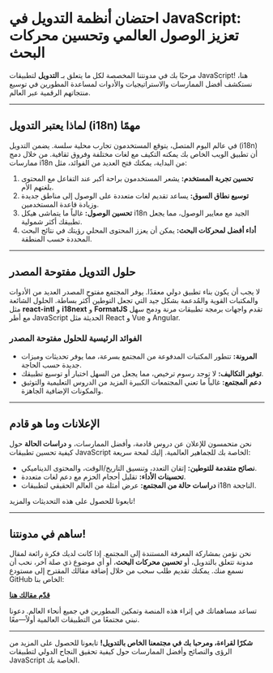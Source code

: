 # احتضان أنظمة التدويل في JavaScript: تعزيز الوصول العالمي وتحسين محركات البحث

مرحبًا بك في مدونتنا المخصصة لكل ما يتعلق بـ **التدويل** لتطبيقات JavaScript! هنا، نستكشف أفضل الممارسات والاستراتيجيات والأدوات لمساعدة المطورين في توسيع منتجاتهم الرقمية عبر العالم.

---

## لماذا يعتبر التدويل (i18n) مهمًا

في عالم اليوم المتصل، يتوقع المستخدمون تجارب محلية سلسة. يضمن التدويل (i18n) أن تطبيق الويب الخاص بك يمكنه التكيف مع لغات مختلفة وفروق ثقافية. من خلال دمج ممارسات i18n من البداية، يمكنك فتح العديد من الفوائد، مثل:

1. **تحسين تجربة المستخدم:** يشعر المستخدمون براحة أكبر عند التفاعل مع المحتوى بلغتهم الأم.
2. **توسيع نطاق السوق:** يساعد تقديم لغات متعددة على الوصول إلى مناطق جديدة وزيادة قاعدة المستخدمين.
3. **تحسين الوصول:** غالباً ما يتماشى هيكل i18n الجيد مع معايير الوصول، مما يجعل تطبيقك أكثر شمولية.
4. **أداء أفضل لمحركات البحث:** يمكن أن يعزز المحتوى المحلي رؤيتك في نتائج البحث المحددة حسب المنطقة.

---

## حلول التدويل مفتوحة المصدر

لا يجب أن يكون بناء تطبيق دولي معقدًا. يوفر المجتمع مفتوح المصدر العديد من الأدوات والمكتبات القوية والمُدعمة بشكل جيد التي تجعل التوطين أكثر بساطة. الحلول الشائعة مثل **react-intl** و **i18next** و **FormatJS** تقدم واجهات برمجة تطبيقات مرنة ودمج سهل مع أطر JavaScript الحديثة مثل React و Vue و Angular.

### الفوائد الرئيسية للحلول مفتوحة المصدر

- **المرونة:** تتطور المكتبات المدفوعة من المجتمع بسرعة، مما يوفر تحديثات وميزات جديدة حسب الحاجة.
- **توفير التكاليف:** لا توجد رسوم ترخيص، مما يجعل من السهل اختبار أو توسيع تطبيقك.
- **دعم المجتمع:** غالباً ما تعني المجتمعات الكبيرة المزيد من الدروس التعليمية والتوثيق والمكونات الإضافية الجاهزة.

---

## الإعلانات وما هو قادم

نحن متحمسون للإعلان عن دروس قادمة، وأفضل الممارسات، و **دراسات الحالة** حول كيفية تحسين تطبيقات JavaScript الخاصة بك للجماهير العالمية. إليك لمحة سريعة:

- **نصائح متقدمة للتوطين:** إتقان التعدد، وتنسيق التاريخ/الوقت، والمحتوى الديناميكي.
- **تحسينات الأداء:** تقليل أحجام الحزم مع دعم لغات متعددة.
- **دراسات حالة من المجتمع:** عرض أمثلة من العالم الحقيقي لتطبيقات i18n الناجحة.

تابعونا للحصول على هذه التحديثات والمزيد!

---

## ساهم في مدونتنا!

نحن نؤمن بمشاركة المعرفة المستندة إلى المجتمع. إذا كانت لديك فكرة رائعة لمقال مدونة تتعلق بالتدويل، أو **تحسين محركات البحث**، أو أي موضوع ذي صلة آخر، نحب أن نسمع منك. يمكنك تقديم طلب سحب من خلال إضافة مقالك المقترح إلى مستودع GitHub الخاص بنا:

[**قدّم مقالك هنا**](https://github.com/aymericzip/intlayer/blob/main/blog)

تساعد مساهماتك في إثراء هذه المنصة وتمكين المطورين في جميع أنحاء العالم. دعونا نبني مجتمعًا من التطبيقات العالمية أولاً—معًا.

---

**شكرًا لقراءة، ومرحبا بك في مجتمعنا الخاص بالتدويل!** تابعونا للحصول على المزيد من الرؤى والنصائح وأفضل الممارسات حول كيفية تحقيق النجاح الدولي لتطبيقات JavaScript الخاصة بك.
